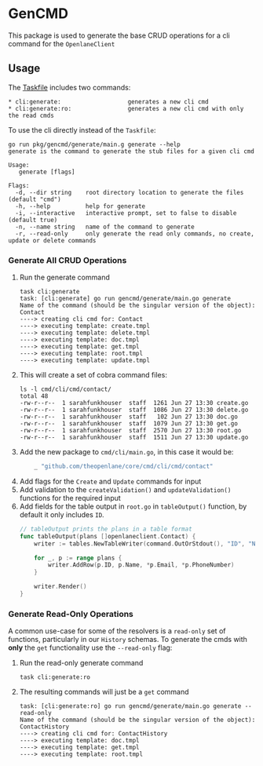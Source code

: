 # GenCMD

This package is used to generate the base CRUD operations for a cli command for the `OpenlaneClient`

## Usage

The [Taskfile](Taskfile.yaml) includes two commands:

```
* cli:generate:                   generates a new cli cmd
* cli:generate:ro:                generates a new cli cmd with only the read cmds
```

To use the cli directly instead of the `Taskfile`:

```
go run pkg/gencmd/generate/main.g generate --help
generate is the command to generate the stub files for a given cli cmd

Usage:
   generate [flags]

Flags:
  -d, --dir string    root directory location to generate the files (default "cmd")
  -h, --help          help for generate
  -i, --interactive   interactive prompt, set to false to disable (default true)
  -n, --name string   name of the command to generate
  -r, --read-only     only generate the read only commands, no create, update or delete commands
 ```

### Generate All CRUD Operations

1. Run the generate command
    ```
    task cli:generate
    task: [cli:generate] go run gencmd/generate/main.go generate
    Name of the command (should be the singular version of the object): Contact
    ----> creating cli cmd for: Contact
    ----> executing template: create.tmpl
    ----> executing template: delete.tmpl
    ----> executing template: doc.tmpl
    ----> executing template: get.tmpl
    ----> executing template: root.tmpl
    ----> executing template: update.tmpl
    ```
1. This will create a set of cobra command files:
    ```
    ls -l cmd/cli/cmd/contact/
    total 48
    -rw-r--r--  1 sarahfunkhouser  staff  1261 Jun 27 13:30 create.go
    -rw-r--r--  1 sarahfunkhouser  staff  1086 Jun 27 13:30 delete.go
    -rw-r--r--  1 sarahfunkhouser  staff   102 Jun 27 13:30 doc.go
    -rw-r--r--  1 sarahfunkhouser  staff  1079 Jun 27 13:30 get.go
    -rw-r--r--  1 sarahfunkhouser  staff  2570 Jun 27 13:30 root.go
    -rw-r--r--  1 sarahfunkhouser  staff  1511 Jun 27 13:30 update.go
    ```
1. Add the new package to `cmd/cli/main.go`, in this case it would be:
    ```go
    	_ "github.com/theopenlane/core/cmd/cli/cmd/contact"
    ```
1. Add flags for the `Create` and `Update` commands for input
1. Add validation to the `createValidation()` and `updateValidation()` functions for the required input
1. Add fields for the table output in `root.go` in `tableOutput()` function, by default it only includes `ID`.
    ```go
    // tableOutput prints the plans in a table format
    func tableOutput(plans []openlaneclient.Contact) {
        writer := tables.NewTableWriter(command.OutOrStdout(), "ID", "Name", "Email", "PhoneNumber")

        for _, p := range plans {
            writer.AddRow(p.ID, p.Name, *p.Email, *p.PhoneNumber)
        }

        writer.Render()
    }
    ```

### Generate Read-Only Operations

A common use-case for some of the resolvers is a `read-only` set of functions, particularly in our `History` schemas. To generate the cmds with **only** the `get` functionality use the `--read-only` flag:

1. Run the read-only generate command
    ```
    task cli:generate:ro
    ```
1. The resulting commands will just be a `get` command
    ```
    task: [cli:generate:ro] go run gencmd/generate/main.go generate --read-only
    Name of the command (should be the singular version of the object): ContactHistory
    ----> creating cli cmd for: ContactHistory
    ----> executing template: doc.tmpl
    ----> executing template: get.tmpl
    ----> executing template: root.tmpl
    ```
